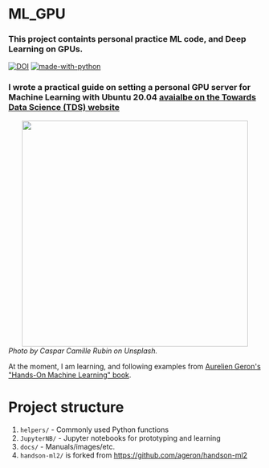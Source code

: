 # ML_GPU
### This project containts personal practice ML code, and Deep Learning on GPUs.
[![DOI](https://zenodo.org/badge/277659475.svg)](https://zenodo.org/badge/latestdoi/277659475)
[![made-with-python](https://img.shields.io/badge/Made%20with-Python-1f425f.svg)](https://www.python.org/)
### I wrote a practical guide on setting a personal GPU server for Machine Learning with Ubuntu 20.04 <a href=https://towardsdatascience.com/set-up-of-a-personal-gpu-server-for-machine-learning-with-ubuntu-20-04-100e787105ad target="_blank"> avaialbe on the Towards Data Science (TDS) website</a> 
<div style="text-align:center"><a href=https://glukicov.github.io target="_blank"><img src="docs/gpu.jpeg" height="450"></a></div>
<i>Photo by Caspar Camille Rubin on Unsplash.</i>

<br/>

At the moment, I am learning, and following examples from <a href=https://www.oreilly.com/library/view/hands-on-machine-learning/9781492032632/ target="_blank">Aurelien Geron's "Hands-On Machine Learning" book</a>.  <br>

Project structure
============
1. `helpers/` - Commonly used Python functions 
2. `JupyterNB/` - Jupyter notebooks for prototyping and learning 
3. `docs/` - Manuals/images/etc. 
4. `handson-ml2/` is forked from https://github.com/ageron/handson-ml2 

